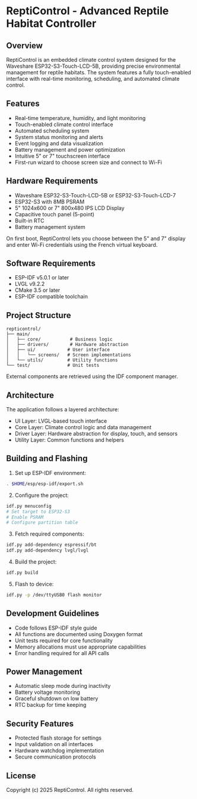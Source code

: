 # ReptiControl - Advanced Reptile Habitat Controller

## Overview
ReptiControl is an embedded climate control system designed for the Waveshare ESP32-S3-Touch-LCD-5B, providing precise environmental management for reptile habitats. The system features a fully touch-enabled interface with real-time monitoring, scheduling, and automated climate control.

## Features
- Real-time temperature, humidity, and light monitoring
- Touch-enabled climate control interface
- Automated scheduling system
- System status monitoring and alerts
- Event logging and data visualization
- Battery management and power optimization
- Intuitive 5" or 7" touchscreen interface
- First-run wizard to choose screen size and connect to Wi-Fi

## Hardware Requirements
- Waveshare ESP32-S3-Touch-LCD-5B or ESP32-S3-Touch-LCD-7
- ESP32-S3 with 8MB PSRAM
- 5" 1024x600 or 7" 800x480 IPS LCD Display
- Capacitive touch panel (5-point)
- Built-in RTC
- Battery management system

On first boot, ReptiControl lets you choose between the 5" and 7" display and
enter Wi-Fi credentials using the French virtual keyboard.

## Software Requirements
- ESP-IDF v5.0.1 or later
- LVGL v9.2.2
- CMake 3.5 or later
- ESP-IDF compatible toolchain

## Project Structure
```
repticontrol/
├── main/
│   ├── core/           # Business logic
│   ├── drivers/        # Hardware abstraction
│   ├── ui/            # User interface
│   │   └── screens/   # Screen implementations
│   └── utils/         # Utility functions
└── test/              # Unit tests
```
External components are retrieved using the IDF component manager.

## Architecture
The application follows a layered architecture:
- UI Layer: LVGL-based touch interface
- Core Layer: Climate control logic and data management
- Driver Layer: Hardware abstraction for display, touch, and sensors
- Utility Layer: Common functions and helpers

## Building and Flashing

1. Set up ESP-IDF environment:
```bash
. $HOME/esp/esp-idf/export.sh
```

2. Configure the project:
```bash
idf.py menuconfig
# Set target to ESP32-S3
# Enable PSRAM
# Configure partition table
```

3. Fetch required components:
```bash
idf.py add-dependency espressif/bt
idf.py add-dependency lvgl/lvgl
```

4. Build the project:
```bash
idf.py build
```

5. Flash to device:
```bash
idf.py -p /dev/ttyUSB0 flash monitor
```

## Development Guidelines
- Code follows ESP-IDF style guide
- All functions are documented using Doxygen format
- Unit tests required for core functionality
- Memory allocations must use appropriate capabilities
- Error handling required for all API calls

## Power Management
- Automatic sleep mode during inactivity
- Battery voltage monitoring
- Graceful shutdown on low battery
- RTC backup for time keeping

## Security Features
- Protected flash storage for settings
- Input validation on all interfaces
- Hardware watchdog implementation
- Secure communication protocols

## License
Copyright (c) 2025 ReptiControl. All rights reserved.
